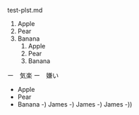 test-plst.md

  1. Apple
  2. Pear
  3. Banana
      1) Apple
      2) Pear
      3) Banana

  ー　気楽
  ー　嫌い

  - Apple
  - Pear
  - Banana
    -) James
    -) James
    -) James
       -)) 


